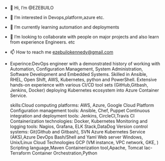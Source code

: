 - 👋 Hi, I’m @EZEBUILO
- 👀 I’m interested in Devops,platform,azure etc.
- 🌱 I’m currently learning automation and deployments
- 💞️ I’m looking to collaborate with people on major projects and also learn from experience Engineers. etc
- 📫 How to reach me ezebuilokennedy@gmail.com
- Experince:DevOps engineer with a demonstrated history of working with Automation, Configuration Management, System Administration, Software Development and Embedded Systems. Skilled in Ansible, RHEL, Open Shift, AWS, Kubernetes, python and PowerShell. Extensive hands-on experience with various CI/CD tool sets (GitHub,Gitbash, Jenkins, Docker) deploying Kubernetes ecosystem into Azure Container Service.

  skills:Cloud computing platforms: AWS, Azure, Google Cloud Platform Configuration management tools: Ansible, Chef, Puppet
Continuous integration and deployment tools: Jenkins, CircleCI,Travis CI Containerization technologies: Docker, Kubernetes
Monitoring and logging tools: Nagios, Grafana, ELK Stack,DataDog Version control systems: Git(Github and Gitbash), SVN
Azure Kubernetes Service (AKS),Azure DevOps Bash/Shell and Yaml Web server
Windows, Unix/Linux Cloud Technologies
GCP (VM instance, VPC network, GKE, ) Scripting language,Maven Containerization tool,Apache, Tomcat Iac-Terraform Container Orchestration,Python

<!---
EZEBUILO/EZEBUILO is a ✨ special ✨ repository because its `README.md` (this file) appears on your GitHub profile.
You can click the Preview link to take a look at your changes.
--->
